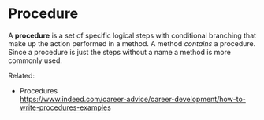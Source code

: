 # Procedure

A **procedure** is a set of specific logical steps with conditional branching that make up the action performed in a method. A method *contains* a procedure. Since a procedure is just the steps without a name a method is more commonly used.

Related:

* Procedures  
  <https://www.indeed.com/career-advice/career-development/how-to-write-procedures-examples>

